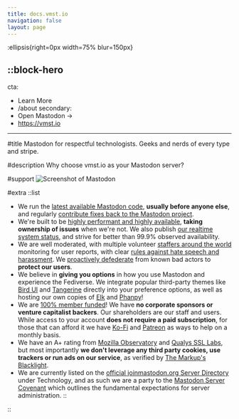 ```yaml
---
title: docs.vmst.io
navigation: false
layout: page
---
```


:ellipsis{right=0px width=75% blur=150px}

::block-hero
---
cta:
  - Learn More
  - /about
secondary:
  - Open Mastodon →
  - https://vmst.io
---

#title
Mastodon for respectful technologists. Geeks and nerds of every type and stripe.

#description
Why choose vmst.io as your Mastodon server?

#support
![Screenshot of Mastodon](/mastodon-screenshot.png)

#extra
  ::list
  - We run the [latest available Mastodon code](/infrastructure/source), **usually before anyone else**, and regularly [contribute fixes back to the Mastodon project](https://github.com/mastodon/mastodon/pulls?q=is%3Apr+author%3Avmstan+is%3Amerged).
  - We're built to be [highly performant and highly available](/infrastructure), **taking ownership of issues** when we're not. We also publish [our realtime system status](https://status.vmst.io), and strive for better than 99.9% observed availability.
  - We are well moderated, with multiple volunteer [staffers around the world](/about/staff) monitoring for user reports, with clear [rules against hate speech and harassment](/rules). We [proactively defederate](/rules/defederation) from known bad actors to **protect our users**.
  - We believe in **giving you options** in how you use Mastodon and experience the Fediverse. We integrate popular third-party themes like [Bird UI](/clients/bird) and [Tangerine](/clients/tangerine) directly into your preference options, as well as hosting our own copies of [Elk](/clients/elk) and [Phanpy](/clients/phanpy)!
  - We are [100% member funded](/funding)! We have **no corporate sponsors or venture capitalist backers**. Our shareholders are our staff and users. While access to your account **does not require a paid subscription**, for those that can afford it we have [Ko-Fi](https://ko-fi.com/vmstio) and [Patreon](https://www.patreon.com/vmstan) as ways to help on a monthly basis.
  - We have an A+ rating from [Mozilla Observatory](https://observatory.mozilla.org/analyze/vmst.io) and [Qualys SSL Labs](https://www.ssllabs.com/ssltest/analyze.html?d=vmst.io&latest), but most importantly **we don't leverage any third party cookies, use trackers or run ads on our service**, as verified by [The Markup's Blacklight](https://themarkup.org/blacklight?url=vmst.io).
  - We are currently listed on the [official joinmastodon.org Server Directory](https://joinmastodon.org/servers) under Technology, and as such we are a party to the [Mastodon Server Covenant](https://joinmastodon.org/covenant) which outlines the fundamental expectations for server administration.
  ::

::
